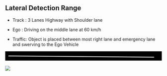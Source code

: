 ## Lateral Detection Range

- Track : 3 Lanes Highway with Shoulder lane

- Ego : Driving on the middle lane at 60 km/h

- Traffic: Object is placed between most right lane and emergency lane and swerving to the Ego Vehicle

![](https://github.com/PerpetuumProgress/OVAL-Assets/raw/main/datasets/ALKS_Scenario_4.6_2_LateralDetectionRange_TEMPLATE/ALKS_Road_sc.PNG)


![](https://github.com/PerpetuumProgress/OVAL-Assets/raw/main/datasets/ALKS_Scenario_4.6_2_LateralDetectionRange_TEMPLATE/ALKS_Scenario_4.6_2_LateralDetectionRange_TEMPLATE_gif.gif)
